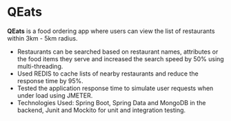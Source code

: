 # QEats

**QEats** is a food ordering app where users can view the list of restaurants within 3km - 5km radius.
- Restaurants can be searched based on restaurant names, attributes or the food items they serve and increased the
search speed by 50% using multi-threading.
- Used REDIS to cache lists of nearby restaurants and reduce the response time by 95%.
- Tested the application response time to simulate user requests when under load using JMETER.
- Technologies Used: Spring Boot, Spring Data and MongoDB in the backend, Junit and Mockito for unit and integration
testing.
